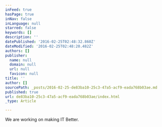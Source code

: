 ```yaml
---
inFeed: true
hasPage: true
inNav: false
inLanguage: null
starred: false
keywords: []
description: ''
datePublished: '2016-02-25T02:48:32.860Z'
dateModified: '2016-02-25T02:48:20.482Z'
authors: []
publisher:
  name: null
  domain: null
  url: null
  favicon: null
title: ''
author: []
sourcePath: _posts/2016-02-25-de83ba10-25c3-47a5-acf9-eada768b03ae.md
published: true
url: de83ba10-25c3-47a5-acf9-eada768b03ae/index.html
_type: Article

---
```

We are working on making IT Better.